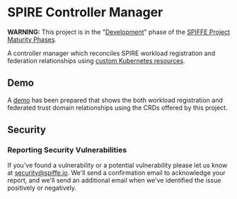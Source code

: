 # SPIRE Controller Manager

**WARNING:** This project is in the "[Development](https://github.com/spiffe/spiffe/blob/main/MATURITY.md#development)" phase of the [SPIFFE Project Maturity Phases](https://github.com/spiffe/spiffe/blob/main/MATURITY.md).

A controller manager which reconciles SPIRE workload registration and federation relationships using [custom Kubernetes resources](/api/v1alpha1/).

## Demo

A [demo](./demo) has been prepared that shows the both workload registration
and federated trust domain relationships using the CRDs offered by this
project.

## Security

### Reporting Security Vulnerabilities

If you've found a vulnerability or a potential vulnerability please let us know at security@spiffe.io. We'll send a confirmation email to acknowledge your report, and we'll send an additional email when we've identified the issue positively or negatively.
